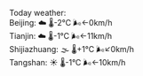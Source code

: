 Today weather:  
Beijing: ☁️ 🌡️-2°C 🌬️←0km/h  
Tianjin: ☁️ 🌡️-1°C 🌬️←11km/h  
Shijiazhuang: 🌫  🌡️+1°C 🌬️↙0km/h  
Tangshan: ☀️ 🌡️-1°C 🌬️←10km/h  
